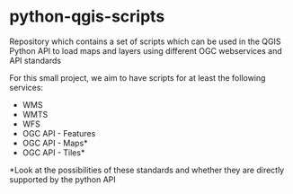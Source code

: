 # python-qgis-scripts
Repository which contains a set of scripts which can be used in the QGIS Python API to load maps and layers using different OGC webservices and API standards

For this small project, we aim to have scripts for at least the following services:

* WMS
* WMTS
* WFS
* OGC API - Features 
* OGC API - Maps* 
* OGC API - Tiles* 

*Look at the possibilities of these standards and whether they are directly supported by the python API